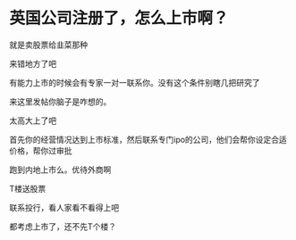 # 英国公司注册了，怎么上市啊？


就是卖股票给韭菜那种

来错地方了吧

有能力上市的时候会有专家一对一联系你。没有这个条件别瞎几把研究了

来这里发帖你脑子是咋想的。

太高大上了吧

首先你的经营情况达到上市标准，然后联系专门ipo的公司，他们会帮你设定合适价格，帮你过审批

跑到内地上市么。优待外商啊

T楼送股票

联系投行，看人家看不看得上吧

都考虑上市了，还不先T个楼？<img src="static/image/smiley/yct/008.gif" smilieid="39" border="0" alt="" />
